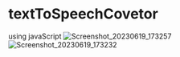 # textToSpeechCovetor
using javaScript
![Screenshot_20230619_173257](https://github.com/itspankaj143/textToSpeechCovetor/assets/124787647/98251f66-af6a-4b66-be05-0a6d0b5bb930)
![Screenshot_20230619_173232](https://github.com/itspankaj143/textToSpeechCovetor/assets/124787647/793b74a2-05f2-4857-af54-d0d531a4de14)
